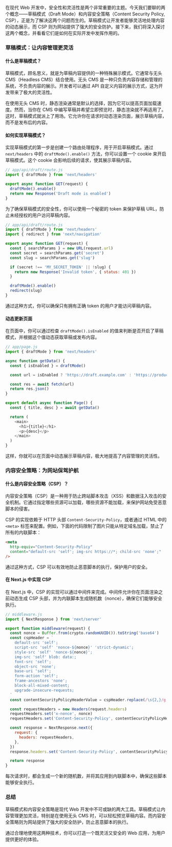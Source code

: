在现代 Web 开发中，安全性和灵活性是两个非常重要的主题。今天我们要聊的两个概念——草稿模式（Draft Mode）和内容安全策略（Content Security Policy, CSP），正是为了解决这两个问题而生的。草稿模式让开发者能够灵活地处理内容的动态展示，而 CSP 则为网站提供了强大的安全防护。接下来，我们将深入探讨这两个概念，并看看它们是如何在实际开发中发挥作用的。

### 草稿模式：让内容管理更灵活

#### 什么是草稿模式？

草稿模式，顾名思义，就是为草稿内容提供的一种特殊展示模式。它通常与无头 CMS（Headless CMS）结合使用。无头 CMS 是一种只负责内容存储和管理的系统，不负责内容的展示。开发者可以通过 API 自定义内容的展示方式，这为开发带来了极大的灵活性。

在使用无头 CMS 时，静态渲染通常是默认的选择，因为它可以提高页面加载速度。然而，当你在 CMS 中编写草稿并希望立即预览时，静态渲染就不再适用了。这时，草稿模式就派上了用场。它允许你在请求时动态渲染页面，展示草稿内容，而不是发布后的内容。

#### 如何实现草稿模式？

实现草稿模式的第一步是创建一个路由处理程序，用于开启草稿模式。通过 `next/headers` 中的 `draftMode().enable()` 方法，你可以设置一个 cookie 来开启草稿模式。这个 cookie 会影响后续的请求，使其展示草稿内容。

```javascript
// app/api/draft/route.js
import { draftMode } from 'next/headers'

export async function GET(request) {
  draftMode().enable()
  return new Response('Draft mode is enabled')
}
```

为了确保草稿模式的安全性，你可以使用一个秘密的 token 来保护草稿 URL，防止未经授权的用户访问草稿内容。

```javascript
// app/api/draft/route.js
import { draftMode } from 'next/headers'
import { redirect } from 'next/navigation'

export async function GET(request) {
  const { searchParams } = new URL(request.url)
  const secret = searchParams.get('secret')
  const slug = searchParams.get('slug')

  if (secret !== 'MY_SECRET_TOKEN' || !slug) {
    return new Response('Invalid token', { status: 401 })
  }

  draftMode().enable()
  redirect(slug)
}
```

通过这种方式，你可以确保只有拥有正确 token 的用户才能访问草稿内容。

#### 动态更新页面

在页面中，你可以通过检查 `draftMode().isEnabled` 的值来判断是否开启了草稿模式，并根据这个值动态获取草稿或发布内容。

```javascript
// app/page.js
import { draftMode } from 'next/headers'

async function getData() {
  const { isEnabled } = draftMode()

  const url = isEnabled ? 'https://draft.example.com' : 'https://production.example.com'

  const res = await fetch(url)
  return res.json()
}

export default async function Page() {
  const { title, desc } = await getData()

  return (
    <main>
      <h1>{title}</h1>
      <p>{desc}</p>
    </main>
  )
}
```

这样，你就可以在页面中动态展示草稿内容，极大地提高了内容管理的灵活性。

### 内容安全策略：为网站保驾护航

#### 什么是内容安全策略（CSP）？

内容安全策略（CSP）是一种用于防止跨站脚本攻击（XSS）和数据注入攻击的安全机制。它通过指定哪些资源可以加载，哪些资源不能加载，来保护网站免受恶意脚本的侵害。

CSP 的实现依赖于 HTTP 头部 `Content-Security-Policy`，或者通过 HTML 中的 `<meta>` 标签来配置。例如，下面的代码限制了图片只能从特定域名加载，禁止了所有的内联脚本：

```html
<meta
  http-equiv="Content-Security-Policy"
  content="default-src 'self'; img-src https://*; child-src 'none';"
/>
```

通过这种方式，CSP 可以有效地防止恶意脚本的执行，保护用户的安全。

#### 在 Next.js 中实现 CSP

在 Next.js 中，CSP 的实现可以通过中间件来完成。中间件允许你在页面渲染之前动态生成 CSP 头部，并为内联脚本生成随机数（nonce），确保它们能够安全执行。

```javascript
// middleware.js
import { NextResponse } from 'next/server'

export function middleware(request) {
  const nonce = Buffer.from(crypto.randomUUID()).toString('base64')
  const cspHeader = `
    default-src 'self';
    script-src 'self' 'nonce-${nonce}' 'strict-dynamic';
    style-src 'self' 'nonce-${nonce}';
    img-src 'self' blob: data:;
    font-src 'self';
    object-src 'none';
    base-uri 'self';
    form-action 'self';
    frame-ancestors 'none';
    block-all-mixed-content;
    upgrade-insecure-requests;
  `
  const contentSecurityPolicyHeaderValue = cspHeader.replace(/\s{2,}/g, ' ').trim()

  const requestHeaders = new Headers(request.headers)
  requestHeaders.set('x-nonce', nonce)
  requestHeaders.set('Content-Security-Policy', contentSecurityPolicyHeaderValue)

  const response = NextResponse.next({
    request: {
      headers: requestHeaders,
    },
  })
  response.headers.set('Content-Security-Policy', contentSecurityPolicyHeaderValue)

  return response
}
```

每次请求时，都会生成一个新的随机数，并将其应用到内联脚本中，确保这些脚本能够安全执行。

### 总结

草稿模式和内容安全策略是现代 Web 开发中不可或缺的两大工具。草稿模式让内容管理更加灵活，特别是在使用无头 CMS 时，可以轻松预览草稿内容。而内容安全策略则为网站提供了强大的安全防护，防止恶意脚本的执行。

通过合理地使用这两种技术，你可以打造一个既灵活又安全的 Web 应用，为用户提供更好的体验。
